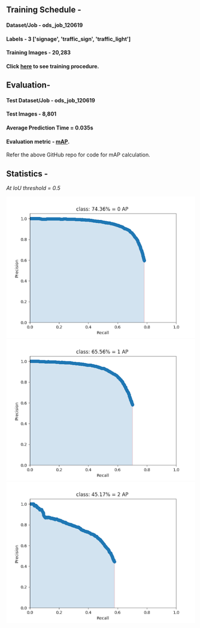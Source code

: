 ## Training Schedule - 

#### Dataset/Job - ods_job_120619

#### Labels - 3 ['signage', 'traffic_sign', 'traffic_light']

#### Training Images - 20,283
  
#### Click [here](/YoloV3/README.md) to see training procedure. 



## Evaluation-

#### Test Dataset/Job - ods_job_120619

#### Test Images - 8,801

#### Average Prediction Time = 0.035s

#### Evaluation metric - [mAP](https://github.com/Cartucho/mAP). 
Refer the above GitHub repo for code for mAP calculation.



## Statistics -

_At IoU threshold = 0.5_

![Signage](AP2.png)
![image](AP1.png)
![image](AP3.png)
